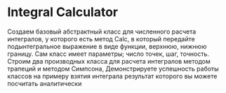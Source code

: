 # Integral Calculator
Создаем базовый абстрактный класс для численного расчета интегралов, у которого есть метод Calc, 
в который передайте подынтегральное выражение в виде функции, верхнюю, нижнюю границу. 
Сам класс имеет параметры; число точек, шаг, точность. 
Строим два производных класса для расчета интегралов методом трапеций и методом Симпсона,
Демонстрируете успешность работы классов на примеру взятия интеграла 
результат которого вы можете посчитать аналитически